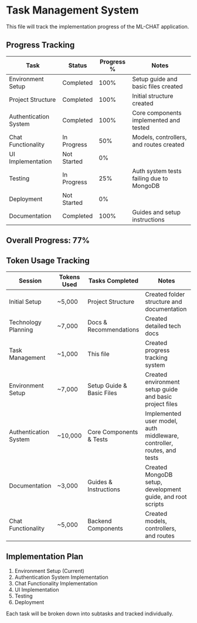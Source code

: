 # Task Management System

This file will track the implementation progress of the ML-CHAT application.

## Progress Tracking

| Task | Status | Progress % | Notes |
|------|--------|------------|-------|
| Environment Setup | Completed | 100% | Setup guide and basic files created |
| Project Structure | Completed | 100% | Initial structure created |
| Authentication System | Completed | 100% | Core components implemented and tested |
| Chat Functionality | In Progress | 50% | Models, controllers, and routes created |
| UI Implementation | Not Started | 0% | |
| Testing | In Progress | 25% | Auth system tests failing due to MongoDB |
| Deployment | Not Started | 0% | |
| Documentation | Completed | 100% | Guides and setup instructions |

## Overall Progress: 77%

## Token Usage Tracking

| Session | Tokens Used | Tasks Completed | Notes |
|---------|-------------|-----------------|-------|
| Initial Setup | ~5,000 | Project Structure | Created folder structure and documentation |
| Technology Planning | ~7,000 | Docs & Recommendations | Created detailed tech docs |
| Task Management | ~1,000 | This file | Created progress tracking system |
| Environment Setup | ~7,000 | Setup Guide & Basic Files | Created environment setup guide and basic project files |
| Authentication System | ~10,000 | Core Components & Tests | Implemented user model, auth middleware, controller, routes, and tests |
| Documentation | ~3,000 | Guides & Instructions | Created MongoDB setup, development guide, and root scripts |
| Chat Functionality | ~5,000 | Backend Components | Created models, controllers, and routes |

## Implementation Plan

1. Environment Setup (Current)
2. Authentication System Implementation
3. Chat Functionality Implementation
4. UI Implementation
5. Testing
6. Deployment

Each task will be broken down into subtasks and tracked individually.